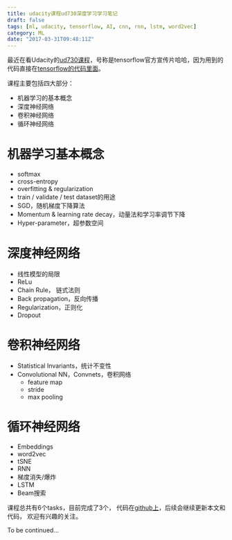 ```yaml
---
title: udacity课程ud730深度学习学习笔记
draft: false
tags: [ml, udacity, tensorflow, AI, cnn, rnn, lstm, word2vec]
category: ML
date: "2017-03-31T09:48:11Z"
---
```


最近在看Udacity的[ud730课程](https://classroom.udacity.com/courses/ud730/)，号称是tensorflow官方宣传片哈哈，因为用到的代码直接在[tensorflow的代码里面](https://github.com/tensorflow/tensorflow/tree/master/tensorflow/examples/udacity)。

课程主要包括四大部分：
* 机器学习的基本概念
* 深度神经网络
* 卷积神经网络
* 循环神经网络

<!-- more -->

# 机器学习基本概念
* softmax
* cross-entropy
* overfitting & regularization
* train / validate / test dataset的用途
* SGD，随机梯度下降算法
* Momentum & learning rate decay，动量法和学习率调节下降
* Hyper-parameter，超参数空间

# 深度神经网络
* 线性模型的局限
* ReLu
* Chain Rule， 链式法则
* Back propagation，反向传播
* Regularization，正则化
* Dropout

# 卷积神经网络
* Statistical Invariants，统计不变性
* Convolutional NN，Convnets，卷积网络
  * feature map
  * stride
  * max pooling

# 循环神经网络
* Embeddings
* word2vec
* tSNE
* RNN
* 梯度消失/爆炸
* LSTM
* Beam搜索

课程总共有6个tasks，目前完成了3个， 代码在[github上](https://github.com/magicly/udacity-ud730)，后续会继续更新本文和代码， 欢迎有兴趣的关注。

To be continued...
